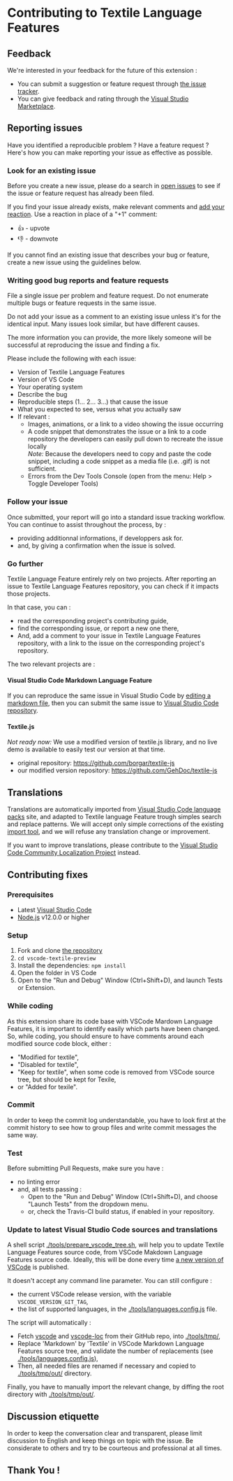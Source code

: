 # Contributing to Textile Language Features

## Feedback

We're interested in your feedback for the future of this extension :
* You can submit a suggestion or feature request through [the issue tracker](https://github.com/GehDoc/vscode-textile-preview/issues).
* You can give feedback and rating through the [Visual Studio Marketplace](https://marketplace.visualstudio.com/items?itemName=GehDoc.vscode-textile-preview).


## Reporting issues

Have you identified a reproducible problem ? Have a feature request ?
Here's how you can make reporting your issue as effective as possible.

### Look for an existing issue

Before you create a new issue, please do a search in [open issues](https://github.com/GehDoc/vscode-textile-preview/issues) to see if the issue or feature request has already been filed.

If you find your issue already exists, make relevant comments and [add your reaction](https://github.blog/2016-03-10-add-reactions-to-pull-requests-issues-and-comments/). Use a reaction in place of a "+1" comment:
* :+1: - upvote
* :-1: - downvote

If you cannot find an existing issue that describes your bug or feature, create a new issue using the guidelines below.

### Writing good bug reports and feature requests

File a single issue per problem and feature request. Do not enumerate multiple bugs or feature requests in the same issue.

Do not add your issue as a comment to an existing issue unless it's for the identical input. Many issues look similar, but have different causes.

The more information you can provide, the more likely someone will be successful at reproducing the issue and finding a fix.

Please include the following with each issue:
* Version of Textile Language Features
* Version of VS Code
* Your operating system
* Describe the bug
* Reproducible steps (1... 2... 3...) that cause the issue
* What you expected to see, versus what you actually saw
* If relevant :
	* Images, animations, or a link to a video showing the issue occurring
	* A code snippet that demonstrates the issue or a link to a code repository the developers can easily pull down to recreate the issue locally  
	*Note:* Because the developers need to copy and paste the code snippet, including a code snippet as a media file (i.e. .gif) is not sufficient.
	* Errors from the Dev Tools Console (open from the menu: Help > Toggle Developer Tools)

### Follow your issue

Once submitted, your report will go into a standard issue tracking workflow. You can continue to assist throughout the process, by :
* providing additionnal informations, if developpers ask for.
* and, by giving a confirmation when the issue is solved.

### Go further

Textile Language Feature entirely rely on two projects. After reporting an issue to Textile Language Features repository, you can check if it impacts those projects.

In that case, you can :
* read the corresponding project's contributing guide,
* find the corresponding issue, or report a new one there,
* And, add a comment to your issue in Textile Language Features repository, with a link to the issue on the corresponding project's repository. 

The two relevant projects are :

#### Visual Studio Code Markdown Language Feature

If you can reproduce the same issue in Visual Studio Code by [editing a markdown file](https://code.visualstudio.com/docs/languages/markdown#_markdown-preview), then you can submit the same issue to [Visual Studio Code repository](https://github.com/microsoft/vscode/).

#### Textile.js 

*Not ready now:* We use a modified version of textile.js library, and no live demo is available to easily test our version at that time.
* original repository: https://github.com/borgar/textile-js
* our modified version repository: https://github.com/GehDoc/textile-js

## Translations

Translations are automatically imported from [Visual Studio Code language packs](https://github.com/microsoft/vscode-loc/) site, and adapted to Textile language Feature trough simples search and replace patterns.
We will accept only simple corrections of the existing [import tool](#Update-to-latest-Visual-Studio-Code-sources-and-translations), and we will refuse any translation change or improvement.

If you want to improve translations, please contribute to the [Visual Studio Code Community Localization Project](https://github.com/Microsoft/Localization/wiki/Visual-Studio-Code-Community-Localization-Project) instead.


## Contributing fixes

### Prerequisites
* Latest [Visual Studio Code](https://code.visualstudio.com/)
* [Node.js](https://nodejs.org/) v12.0.0 or higher

### Setup
1. Fork and clone [the repository](https://github.com/GehDoc/vscode-textile-preview/)
2. `cd vscode-textile-preview`
3. Install the dependencies: `npm install`
4. Open the folder in VS Code
5. Open to the "Run and Debug" Window (Ctrl+Shift+D), and launch Tests or Extension.

### While coding
As this extension share its code base with VSCode Mardown Language Features, it is important to identify easily which parts have been changed. So, while coding, you should ensure to have comments around each modified source code block, either :
* "Modified for textile",
* "Disabled for textile",
* "Keep for textile", when some code is removed from VSCode source tree, but should be kept for Texile,
* or "Added for texile".

### Commit
In order to keep the commit log understandable, you have to look first at the commit history to see how to group files and write commit messages the same way.

### Test
Before submitting Pull Requests, make sure you have :
* no linting error
* and, all tests passing :
	* Open to the "Run and Debug" Window (Ctrl+Shift+D), and choose "Launch Tests" from the dropdown menu.
	* or, check the Travis-CI build status, if enabled in your repository.

### Update to latest Visual Studio Code sources and translations
A shell script [./tools/prepare_vscode_tree.sh](./tools/prepare_vscode_tree.sh), will help you to update Textile Language Features source code, from VSCode Makdown Language Features source code. Ideally, this will be done every time [a new version of VSCode](https://github.com/microsoft/vscode/releases) is published.

It doesn't accept any command line parameter. You can still configure :
* the current VSCode release version, with the variable `VSCODE_VERSION_GIT_TAG`,
* the list of supported languages, in the [./tools/languages.config.js](./tools/languages.config.js) file.

The script will automatically :
* Fetch [vscode](https://github.com/microsoft/vscode/) and [vscode-loc](https://github.com/microsoft/vscode-loc/) from their GitHub repo, into [./tools/tmp/](./tools/tmp/),
* Replace 'Markdown' by 'Textile' in VSCode Markdown Language Features source tree, and validate the number of replacements (see [./tools/languages.config.js](./tools/languages.config.js)),
* Then, all needed files are renamed if necessary and copied to [./tools/tmp/out/](./tools/tmp/out/) directory.

Finally, you have to manually import the relevant change, by diffing the root directory with [./tools/tmp/out/](./tools/tmp/out/).

## Discussion etiquette

In order to keep the conversation clear and transparent, please limit discussion to English and keep things on topic with the issue. Be considerate to others and try to be courteous and professional at all times.


## Thank You !